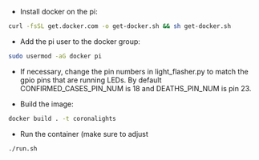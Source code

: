  - Install docker on the pi:

```bash
curl -fsSL get.docker.com -o get-docker.sh && sh get-docker.sh
```

 - Add the pi user to the docker group:

```bash
sudo usermod -aG docker pi
```

 - If necessary, change the pin numbers in light_flasher.py to match the gpio pins that are running LEDs. By default CONFIRMED_CASES_PIN_NUM is 18 and DEATHS_PIN_NUM is pin 23.

 - Build the image:

```bash
docker build . -t coronalights
```

 - Run the container (make sure to adjust 

```bash
./run.sh
```
